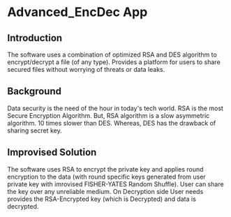 # Advanced_EncDec App

## Introduction
The software uses a combination of optimized RSA and DES algorithm to encrypt/decrypt a file (of any type). Provides a platform for users to share secured files without worrying of threats or data leaks.

## Background
Data security is the need of the hour in today's tech world. RSA is the most Secure Encryption Algorithm. But, RSA algorithm is a slow asymmetric algorithm. 10 times slower than DES. Whereas, DES has the drawback of sharing secret key.

## Improvised Solution
The software uses RSA to encrypt the private key and applies round encryption to the data (with round specific keys generated from user private key with imrovised FISHER-YATES Random Shuffle). User can share the key over any unreliable medium. On Decryption side User needs provides the RSA-Encrypted key (which is Decrypted) and data is decrypted.

